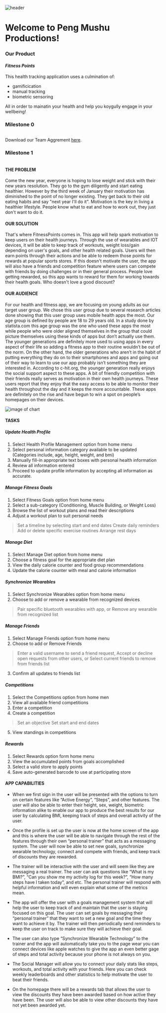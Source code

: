 ![header](https://github.com/marybrown0710/pingmushu/blob/master/pingmushuproductions3.png)
# **Welcome to Peng Mushu Productions!**



### **Our Product** 
#### *Fitness Points*
This health tracking application uses a culmination of:
- gamificication
- manual tracking
- biometric sensoring

All in order to mainatin your health and help you koygully engage in your wellbeing!


### **Milestone 0**
```markdown
```
Download our Team Aggrement [here](http://drive.google.com/file/d/1nko715Uob7-XzCvR66tYGkR9t6KuA3ZM/view?usp=sharing).

### **Milestone 1**
```markdown
```
#### **THE PROBLEM**
Come the new year, everyone is hoping to lose weight and stick with their new years resolution. They go to the gym diligently and start eating healthier. However by the third week of January their motivation has diminished to the point of no longer existing. They get back to their old eating habits and say "next year I'll do it". Motivation is the key in living a healthier lifestyle. People know what to eat and how to work out, they just don't want to do it. 

#### **OUR SOLUTION**
That's where FitnessPoints comes in. This app will help spark motivation to keep users on their health journeys. Through the use of wearables and IOT devices, it will be able to keep track of workouts, weight loss/gain depending on user's goals, and other health related goals. Users will then earn points through their actions and be able to redeem those points for rewards at popular sports stores. If this doesn't motivate the user, the app will also have a friends and competition feature where users can compete with friends by doing challenges or in their general process. People love getting rewarded, so this app wants to reward for them for working towards their health goals. Who doesn't love a good discount?

#### **OUR AUDIENCE**
For our health and fitness app, we are focusing on young adults as our target user group. We chose this user group due to several research articles done showing that this user group uses mobile health apps the most. Our age group is defined by people are 18 to 29 years old. In a study done by statista.com this age group was the one who used these apps the most while people who were older aligned themselves in the group that could picture themselves using these kinds of apps but don’t actually use them. The younger generations are definitely more used to using apps in every aspect of their life so adding a fitness app to their routine wouldn’t be out of the norm. On the other hand, the older generations who aren’t in the habit of putting everything they do on to their smartphones and apps and going out of their way to learn to use our app probably isn’t something they are interested in. According to c-hit.org, the younger generation really enjoys the social support aspect to these apps. A bit of friendly competition with their friends really serves as motivation in their own health journeys. These users report that they enjoy that the easy access to be able to monitor their health throughout the day and it keeps the more accountable. These apps are definitely on the rise and have begun to win a spot on people’s homepages on their devices. 

![image of chart](https://marybrown0710.github.com/usergroup_Chart.jpg)
#### **TASKS**
##### **Update Health Profile**
1.  Select Health Profile Management option from home menu
2.  Select personal information category available to be updated (Categories include, age, height, weight, and bmi)
3.	Manually fill-in appropriate text boxes with personal health information
4.	Review all information entered
5.	Proceed to update profile information by accepting all information as accurate.
##### **Manage Fitness Goals**
1.	Select Fitness Goals option from home menu
2.	Select a sub-category (Conditioning, Muscle Building, or Weight Loss)
3.	Browse the list of workout plans and read their descriptions
4.	 Adjust a workout plan to suit personal needs
  >	 Set a timeline by selecting start and end dates
  >	Create daily reminders
  >	Add or delete specific exercise routines
  > Arrange rest days
##### **Manage Diet**
1.	Select Manage Diet option from home menu
2.	Choose a fitness goal for the appropriate diet plan
3.	View the daily calorie counter and food group recommendations
4.	Update the calorie counter with meal and calorie information
##### **Synchronize Wearables**
1.	Select Synchronize Wearables option from home menu
2.	Choose to add or remove a wearable from recognized devices
  >	Pair specific bluetooth wearables with app, or
  >	Remove any wearable from recognized list
##### **Manage Friends**
1.	Select Manage Friends option from home menu
2.	Choose to add or Remove Friends
  >	Enter a valid username to send a friend request,
  >	Accept or decline open requests from other users, or
  >	Select current friends to remove from friends list
3.  Confirm all updates to friends list
##### **Competitions**
1.	Select the Competitions option from home men
2.	View all available friend competitions
3.	Enter a competition
4.	 Create a competition
  >	Set an objective 
  >	Set start and end dates
5.	View standings in competitions
##### **Rewards**
1.	Select Rewards option form home menu
2.	View the accumulated points from goals accomplished
3.	Select a valid store to apply points
4.	Save auto-generated barcode to use at participating store

#### **APP CAPABILITIES**
-	When we first sign in the user will be presented with the options to turn on certain features like “Active Energy”,  “Steps”, and other features.  The user will also be able to enter their height, sex, weight, biometric information alike to enable our app to produce the best results for our user by calculating BMI, keeping track of steps and overall activity of the user.

- Once the profile is set up the user is now at the home screen of the app and this is where the user will be able to navigate through the rest of the features through their own “personal trainer” that acts as a messaging system.  The user will now be able to set new goals, synchronize wearable technology, connect and compete with friends, and keep track of discounts they are rewarded.

-	The trainer will be interactive with the user and will seem like they are messaging a real trainer.  The user can ask questions like “What is my BMI?”, “Can you show me my activity log for this week?”,   “How many steps have I taken today”, and etc.  The personal trainer will respond with helpful information and will even explain what some of the metrics mean.

- The app will offer the user with a goals management system that will help the user to keep track of and maintain that the user is staying focused on this goal.  The user can set goals by messaging their “personal trainer” that they want to set a new goal and the time they want to achieve it by.  The trainer will then periodically send reminders to keep the user on track to make sure they will achieve their goal.

- The user can also type “Synchronize Wearable Technology” to the trainer and the app will automatically take you to the page wear you can connect devices like apple watches to give the app an even better gage of steps and total activity because your phone is not always on you.  

- The Social Manager will allow you to connect your daily stats like steps, workouts, and total activity with your friends.  Here you can check weekly leaderboards and other statistics to help motivate the user to beat their friends.  

- On the homepage there will be a rewards tab that allows the user to view the discounts they have been awarded based on how active they have been.  The user will also be able to view other discounts they have not yet been awarded yet.




 


